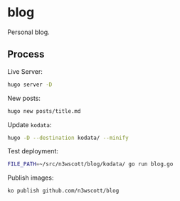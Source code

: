 # blog

Personal blog.

## Process

Live Server:

```bash
hugo server -D
```

New posts: 

```bash
hugo new posts/title.md
```

Update `kodata`:

```bash
hugo -D --destination kodata/ --minify
```

Test deployment:

```bash
FILE_PATH=~/src/n3wscott/blog/kodata/ go run blog.go
```

Publish images:

```bash
ko publish github.com/n3wscott/blog
```
